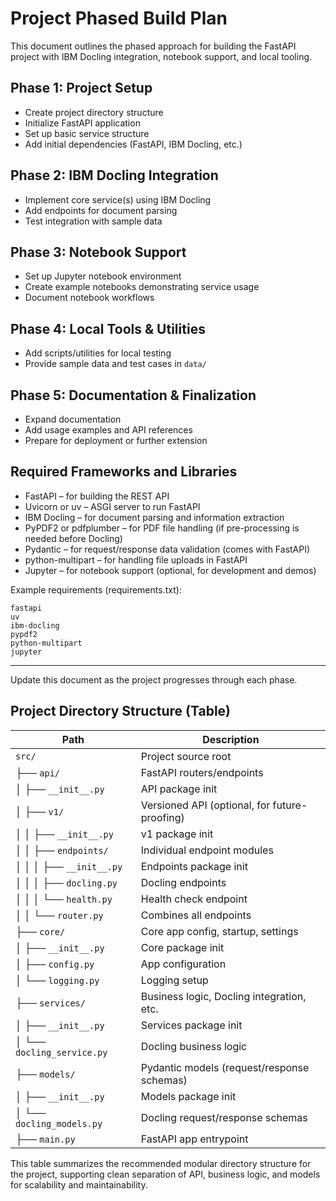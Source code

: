 # Project Phased Build Plan

This document outlines the phased approach for building the FastAPI project with IBM Docling integration, notebook support, and local tooling.

## Phase 1: Project Setup
- Create project directory structure
- Initialize FastAPI application
- Set up basic service structure
- Add initial dependencies (FastAPI, IBM Docling, etc.)

## Phase 2: IBM Docling Integration
- Implement core service(s) using IBM Docling
- Add endpoints for document parsing
- Test integration with sample data

## Phase 3: Notebook Support
- Set up Jupyter notebook environment
- Create example notebooks demonstrating service usage
- Document notebook workflows

## Phase 4: Local Tools & Utilities
- Add scripts/utilities for local testing
- Provide sample data and test cases in `data/`

## Phase 5: Documentation & Finalization
- Expand documentation
- Add usage examples and API references
- Prepare for deployment or further extension

## Required Frameworks and Libraries

- FastAPI – for building the REST API
- Uvicorn or uv – ASGI server to run FastAPI
- IBM Docling – for document parsing and information extraction
- PyPDF2 or pdfplumber – for PDF file handling (if pre-processing is needed before Docling)
- Pydantic – for request/response data validation (comes with FastAPI)
- python-multipart – for handling file uploads in FastAPI
- Jupyter – for notebook support (optional, for development and demos)

Example requirements (requirements.txt):

```
fastapi
uv
ibm-docling
pypdf2
python-multipart
jupyter
```

---

Update this document as the project progresses through each phase.

## Project Directory Structure (Table)

| Path                                      | Description                                      |
|--------------------------------------------|--------------------------------------------------|
| `src/`                                    | Project source root                              |
| ├── `api/`                                | FastAPI routers/endpoints                        |
| │   ├── `__init__.py`                     | API package init                                 |
| │   ├── `v1/`                             | Versioned API (optional, for future-proofing)    |
| │   │   ├── `__init__.py`                 | v1 package init                                  |
| │   │   ├── `endpoints/`                  | Individual endpoint modules                      |
| │   │   │   ├── `__init__.py`             | Endpoints package init                           |
| │   │   │   ├── `docling.py`              | Docling endpoints                                |
| │   │   │   └── `health.py`               | Health check endpoint                            |
| │   │   └── `router.py`                   | Combines all endpoints                           |
| ├── `core/`                               | Core app config, startup, settings               |
| │   ├── `__init__.py`                     | Core package init                                |
| │   ├── `config.py`                       | App configuration                                |
| │   └── `logging.py`                      | Logging setup                                    |
| ├── `services/`                           | Business logic, Docling integration, etc.        |
| │   ├── `__init__.py`                     | Services package init                            |
| │   └── `docling_service.py`              | Docling business logic                           |
| ├── `models/`                             | Pydantic models (request/response schemas)       |
| │   ├── `__init__.py`                     | Models package init                              |
| │   └── `docling_models.py`               | Docling request/response schemas                 |
| ├── `main.py`                             | FastAPI app entrypoint                           |

This table summarizes the recommended modular directory structure for the project, supporting clean separation of API, business logic, and models for scalability and maintainability.